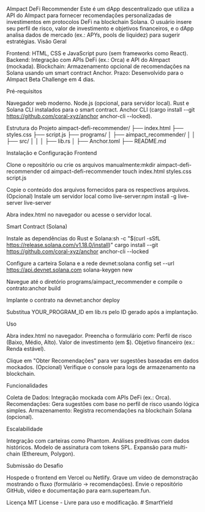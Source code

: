 AImpact DeFi Recommender
Este é um dApp descentralizado que utiliza a API do AImpact para fornecer recomendações personalizadas de investimentos em protocolos DeFi na blockchain Solana. O usuário insere seu perfil de risco, valor de investimento e objetivos financeiros, e o dApp analisa dados de mercado (ex.: APYs, pools de liquidez) para sugerir estratégias.
Visão Geral

Frontend: HTML, CSS e JavaScript puro (sem frameworks como React).
Backend: Integração com APIs DeFi (ex.: Orca) e API do AImpact (mockada).
Blockchain: Armazenamento opcional de recomendações na Solana usando um smart contract Anchor.
Prazo: Desenvolvido para o AImpact Beta Challenge em 4 dias.

Pré-requisitos

Navegador web moderno.
Node.js (opcional, para servidor local).
Rust e Solana CLI instalados para o smart contract.
Anchor CLI (cargo install --git https://github.com/coral-xyz/anchor anchor-cli --locked).

Estrutura do Projeto
aimpact-defi-recommender/
├── index.html
├── styles.css
├── script.js
├── programs/
│   ├── aimpact_recommender/
│   │   ├── src/
│   │   │   ├── lib.rs
│   ├── Anchor.toml
├── README.md

Instalação e Configuração
Frontend

Clone o repositório ou crie os arquivos manualmente:mkdir aimpact-defi-recommender
cd aimpact-defi-recommender
touch index.html styles.css script.js


Copie o conteúdo dos arquivos fornecidos para os respectivos arquivos.
(Opcional) Instale um servidor local como live-server:npm install -g live-server
live-server


Abra index.html no navegador ou acesse o servidor local.

Smart Contract (Solana)

Instale as dependências do Rust e Solana:sh -c "$(curl -sSfL https://release.solana.com/v1.18.0/install)"
cargo install --git https://github.com/coral-xyz/anchor anchor-cli --locked


Configure a carteira Solana e a rede devnet:solana config set --url https://api.devnet.solana.com
solana-keygen new


Navegue até o diretório programs/aimpact_recommender e compile o contrato:anchor build


Implante o contrato na devnet:anchor deploy


Substitua YOUR_PROGRAM_ID em lib.rs pelo ID gerado após a implantação.



Uso

Abra index.html no navegador.
Preencha o formulário com:
Perfil de risco (Baixo, Médio, Alto).
Valor de investimento (em $).
Objetivo financeiro (ex.: Renda estável).


Clique em "Obter Recomendações" para ver sugestões baseadas em dados mockados.
(Opcional) Verifique o console para logs de armazenamento na blockchain.

Funcionalidades

Coleta de Dados: Integração mockada com APIs DeFi (ex.: Orca).
Recomendações: Gera sugestões com base no perfil de risco usando lógica simples.
Armazenamento: Registra recomendações na blockchain Solana (opcional).

Escalabilidade

Integração com carteiras como Phantom.
Análises preditivas com dados históricos.
Modelo de assinatura com tokens SPL.
Expansão para multi-chain (Ethereum, Polygon).

Submissão do Desafio

Hospede o frontend em Vercel ou Netlify.
Grave um vídeo de demonstração mostrando o fluxo (formulário → recomendações).
Envie o repositório GitHub, vídeo e documentação para earn.superteam.fun.

Licença
MIT License - Livre para uso e modificação.
#   S m a r t Y i e l d  
 
